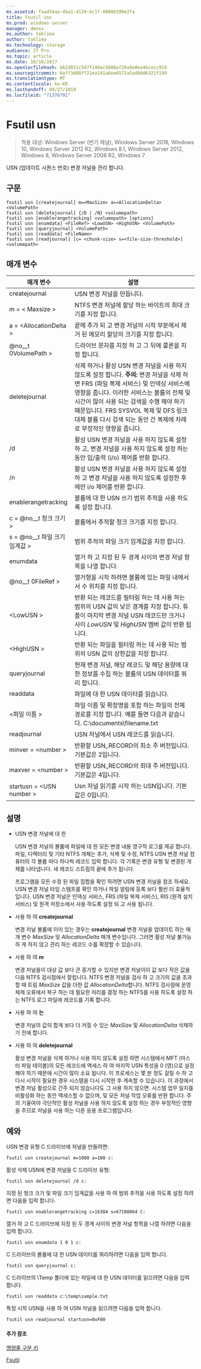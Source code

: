 ```yaml
---
ms.assetid: faad34aa-4ba1-4129-bc1f-08088399e2fa
title: Fsutil usn
ms.prod: windows-server
manager: dmoss
ms.author: toklima
author: toklima
ms.technology: storage
audience: IT Pro
ms.topic: article
ms.date: 10/16/2017
ms.openlocfilehash: b62d031c547f140ac5008af20a9e0ee4bcecc919
ms.sourcegitcommit: 6aff3d88ff22ea141a6ea6572a5ad8dd6321f199
ms.translationtype: MT
ms.contentlocale: ko-KR
ms.lasthandoff: 09/27/2019
ms.locfileid: "71376791"
---
```

# <a name="fsutil-usn"></a>Fsutil usn
>적용 대상: Windows Server (반기 채널), Windows Server 2016, Windows 10, Windows Server 2012 R2, Windows 8.1, Windows Server 2012, Windows 8, Windows Server 2008 R2, Windows 7

USN (업데이트 시퀀스 번호) 변경 저널을 관리 합니다.

## <a name="syntax"></a>구문

```
fsutil usn [createjournal] m=<MaxSize> a=<AllocationDelta> <VolumePath>
fsutil usn [deletejournal] {/D | /N} <volumepath>
fsutil usn [enablerangetracking] <volumepath> [options]
fsutil usn [enumdata] <FileRef> <LowUSN> <HighUSN> <VolumePath>
fsutil usn [queryjournal] <VolumePath>
fsutil usn [readdata] <FileName>
fsutil usn [readjournal] [c= <chunk-size> s=<file-size-threshold>] <volumepath>
```

## <a name="parameters"></a>매개 변수

|매개 변수|설명|
|-------------|---------------|
|createjournal|USN 변경 저널을 만듭니다.|
|m = \< Maxsize >|NTFS 변경 저널에 할당 하는 바이트의 최대 크기를 지정 합니다.|
|a = \<AllocationDelta >|끝에 추가 되 고 변경 저널의 시작 부분에서 제거 된 메모리 할당의 크기를 지정 합니다.|
|@no__t 0VolumePath >|드라이브 문자를 지정 하 고 그 뒤에 콜론을 지정 합니다.|
|deletejournal|삭제 하거나 활성 USN 변경 저널을 사용 하지 않도록 설정 합니다. **주의:** 변경 저널을 삭제 하면 FRS (파일 복제 서비스) 및 인덱싱 서비스에 영향을 줍니다. 이러한 서비스는 볼륨의 전체 및 시간이 많이 사용 되는 검색을 수행 해야 하기 때문입니다. FRS SYSVOL 복제 및 DFS 링크 대체 볼륨 다시 검색 되는 동안 간 복제에 차례로 부정적인 영향을 줍니다.|
|/d|활성 USN 변경 저널을 사용 하지 않도록 설정 하 고, 변경 저널을 사용 하지 않도록 설정 하는 동안 입/출력 (i/o) 제어를 반환 합니다.|
|/n|활성 USN 변경 저널을 사용 하지 않도록 설정 하 고 변경 저널을 사용 하지 않도록 설정한 후에만 i/o 제어를 반환 합니다.|
|enablerangetracking|볼륨에 대 한 USN 쓰기 범위 추적을 사용 하도록 설정 합니다.|
|c = @no__t 청크 크기 >|볼륨에서 추적할 청크 크기를 지정 합니다.|
|s = @no__t 파일 크기 임계값 >|범위 추적의 파일 크기 임계값을 지정 합니다.|
|enumdata|열거 하 고 지정 된 두 경계 사이의 변경 저널 항목을 나열 합니다.|
|@no__t 0FileRef >|열거형을 시작 하려면 볼륨에 있는 파일 내에서 서 수 위치를 지정 합니다.|
|\<LowUSN >|반환 되는 레코드를 필터링 하는 데 사용 하는 범위의 USN 값의 낮은 경계를 지정 합니다. 튜플이 마지막 변경 저널 USN 레코드만 크거나 사이 *LowUSN* 및 *HighUSN* 멤버 값이 반환 됩니다.|
|\<HighUSN >|반환 되는 파일을 필터링 하는 데 사용 되는 범위의 USN 값의 상한값을 지정 합니다.|
|queryjournal|현재 변경 저널, 해당 레코드 및 해당 용량에 대 한 정보를 수집 하는 볼륨의 USN 데이터를 쿼리 합니다.|
|readdata|파일에 대 한 USN 데이터를 읽습니다.|
|\<파일 이름 >|파일 이름 및 확장명을 포함 하는 파일의 전체 경로를 지정 합니다. 예를 들면 다음과 같습니다. C:\documents\filename.txt|
|readjournal|USN 저널에서 USN 레코드를 읽습니다.|
|minver = \<number >|반환할 USN_RECORD의 최소 주 버전입니다. 기본값은 2입니다.|
|maxver = \<number >|반환할 USN_RECORD의 최대 주 버전입니다. 기본값은 4입니다.|
|startusn = \<USN number >|Usn 저널 읽기를 시작 하는 USN입니다. 기본값은 0입니다.|


## <a name="remarks"></a>설명

-   USN 변경 저널에 대 한

    USN 변경 저널의 볼륨에 파일에 대 한 모든 변경 내용 영구적 로그를 제공 합니다. 파일, 디렉터리 및 기타 NTFS 개체는 추가, 삭제 및 수정, NTFS USN 변경 저널 컴퓨터의 각 볼륨 마다 하나씩 레코드 입력 합니다. 각 기록은 변경 유형 및 변경된 개체를 나타냅니다. 새 레코드 스트림의 끝에 추가 됩니다.

    프로그램을 모든 수정 된 파일 집합을 확인 하려면 USN 변경 저널을 참조 하세요. USN 변경 저널 타임 스탬프를 확인 하거나 파일 알림에 등록 보다 훨씬 더 효율적입니다. USN 변경 저널은 인덱싱 서비스, FRS (파일 복제 서비스), RIS (원격 설치 서비스) 및 원격 저장소에서 사용 하도록 설정 되 고 사용 됩니다.

-   사용 하 여 **createjournal**

    변경 저널 볼륨에 이미 있는 경우는 **createjournal** 변경 저널을 업데이트 하는 매개 변수 *MaxSize* 및 *AllocationDelta* 매개 변수입니다. 그러면 활성 저널 불가능 하 게 하지 않고 관리 하는 레코드 수를 확장할 수 있습니다.

-   사용 하 여 **m**

    변경 저널을이 대상 값 보다 큰 증가할 수 있지만 변경 저널이이 값 보다 작은 값을 다음 NTFS 검사점에서 잘립니다. NTFS 변경 저널을 검사 하 고 크기의 값을 초과할 때 트림 *MaxSize* 값을 더한 값 *AllocationDelta*합니다. NTFS 검사점에 운영 체제 오류에서 복구 하는 데 필요한 처리를 결정 하는 NTFS를 사용 하도록 설정 하는 NTFS 로그 파일에 레코드를 기록 합니다.

-   사용 하 여 **는**

    변경 저널의 값의 합계 보다 더 커질 수 있는 *MaxSize* 및 *AllocationDelta* 삭제하기 전에 합니다.

-   사용 하 여 **deletejournal**

    활성 변경 저널을 삭제 하거나 사용 하지 않도록 설정 하면 시스템에서 MFT (마스터 파일 테이블)의 모든 레코드에 액세스 하 여 마지막 USN 특성을 0 (영)으로 설정 해야 하기 때문에 시간이 많이 소요 됩니다. 이 프로세스는 몇 분 정도 걸릴 수 하 고 다시 시작이 필요한 경우 시스템을 다시 시작한 후 계속할 수 있습니다. 이 과정에서 변경 저널 활성으로 간주 되지 않습니다도 그 사용 하지 않으면. 시스템 업무 일지를 비활성화 하는 동안 액세스할 수 없으며, 및 모든 저널 작업 오류를 반환 합니다. 주의 기울여야 극단적인 활성 저널을 사용 하지 않도록 설정 하는 경우 부정적인 영향을 주므로 저널을 사용 하는 다른 응용 프로그램입니다.

## <a name="BKMK_examples"></a>예와
USN 변경 유형 C 드라이브에 저널을 만들려면:

```
fsutil usn createjournal m=1000 a=100 c:
```

활성 삭제 USN에 변경 저널을 C 드라이브 유형:

```
fsutil usn deletejournal /d c:
```

지정 된 청크 크기 및 파일 크기 임계값을 사용 하 여 범위 추적을 사용 하도록 설정 하려면 다음을 입력 합니다.

```
fsutil usn enablerangetracking c=16384 s=67108864 C:
```

열거 하 고 C 드라이브에 지정 된 두 경계 사이의 변경 저널 항목을 나열 하려면 다음을 입력 합니다.

```
fsutil usn enumdata 1 0 1 c:
```

C 드라이브의 볼륨에 대 한 USN 데이터를 쿼리하려면 다음을 입력 합니다.

```
fsutil usn queryjournal c:
```

C 드라이브의 \Temp 폴더에 있는 파일에 대 한 USN 데이터를 읽으려면 다음을 입력 합니다.

```
fsutil usn readdata c:\temp\sample.txt
```

특정 시작 USN을 사용 하 여 USN 저널을 읽으려면 다음을 입력 합니다.

```
fsutil usn readjournal startusn=0xF00
```

#### <a name="additional-references"></a>추가 참조
[명령줄 구문 키](Command-Line-Syntax-Key.md)

[Fsutil](Fsutil.md)


